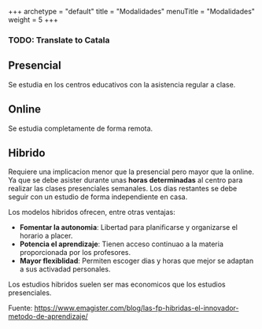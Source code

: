 +++
archetype = "default"
title = "Modalidades"
menuTitle = "Modalidades"
weight = 5
+++

### TODO: Translate to Catala

## Presencial
Se estudia en los centros educativos con la asistencia regular a clase.
## Online
Se estudia completamente de forma remota. 

## Hibrido
Requiere una implicacion menor que la presencial pero mayor que la online. Ya que se debe asister durante unas **horas determinadas** al centro para realizar las clases presenciales semanales.
Los dias restantes se debe seguir con un estudio de forma independiente en casa. 

Los modelos hibridos ofrecen, entre otras ventajas:
- **Fomentar la autonomia**: Libertad para planificarse y organizarse el horario a placer.
- **Potencia el aprendizaje**: Tienen acceso continuao a la materia proporcionada por los profesores.
- **Mayor flexiblidad**: Permiten escoger dias y horas que mejor se adaptan a sus activadad personales.

Los estudios hibridos suelen ser mas economicos que los estudios presenciales.

Fuente: https://www.emagister.com/blog/las-fp-hibridas-el-innovador-metodo-de-aprendizaje/

